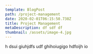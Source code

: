 ```yaml
---
template: BlogPost
path: /project-management
date: 2020-02-01T06:15:50.738Z
title: Project Management
metaDescription: df sdf df
thumbnail: /assets/image-4.jpg
---
```

h dsui giuhjdfs udf ghihoiugigo hdfoijh io
